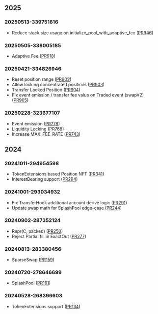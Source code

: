 ## 2025
### 20250513-339751616
- Reduce stack size usage on initialize_pool_with_adaptive_fee ([PR946](https://github.com/orca-so/whirlpools/pull/946))

### 20250505-338005185
- Adaptive Fee ([PR918](https://github.com/orca-so/whirlpools/pull/918))

### 20250421-334826946
- Reset position range ([PR902](https://github.com/orca-so/whirlpools/pull/902))
- Allow locking concentrated positions ([PR903](https://github.com/orca-so/whirlpools/pull/903))
- Transfer Locked Position ([PR904](https://github.com/orca-so/whirlpools/pull/904))
- Fix event emission / transfer fee value on Traded event (swapV2) ([PR905](https://github.com/orca-so/whirlpools/pull/905))

### 20250228-323677107
- Event emission ([PR778](https://github.com/orca-so/whirlpools/pull/778))
- Liquidity Locking ([PR768](https://github.com/orca-so/whirlpools/pull/768))
- Increase MAX_FEE_RATE ([PR743](https://github.com/orca-so/whirlpools/pull/743))

## 2024
### 20241011-294954598
- TokenExtensions based Position NFT ([PR341](https://github.com/orca-so/whirlpools/pull/341))
- InterestBearing support ([PR294](https://github.com/orca-so/whirlpools/pull/294))

### 20241001-293034932
- Fix TransferHook additional account derive logic ([PR291](https://github.com/orca-so/whirlpools/pull/291))
- Update swap math for SplashPool edge-case ([PR244](https://github.com/orca-so/whirlpools/pull/244))

### 20240902-287352124
- Repr(C, packed) ([PR250](https://github.com/orca-so/whirlpools/pull/250))
- Reject Partial fill in ExactOut ([PR277](https://github.com/orca-so/whirlpools/pull/277))

### 20240813-283380456
- SparseSwap ([PR159](https://github.com/orca-so/whirlpools/pull/159))

### 20240720-278646699
- SplashPool ([PR161](https://github.com/orca-so/whirlpools/pull/161))

### 20240528-268396603
- TokenExtensions support ([PR134](https://github.com/orca-so/whirlpools/pull/134))

